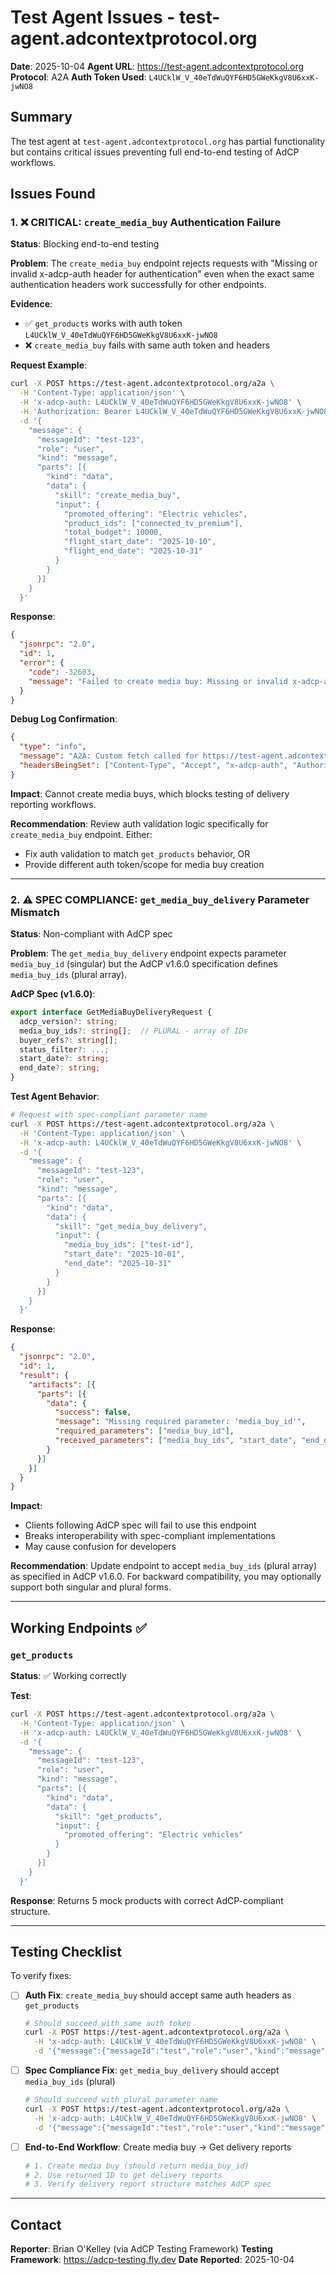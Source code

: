 # Test Agent Issues - test-agent.adcontextprotocol.org

**Date**: 2025-10-04
**Agent URL**: https://test-agent.adcontextprotocol.org
**Protocol**: A2A
**Auth Token Used**: `L4UCklW_V_40eTdWuQYF6HD5GWeKkgV8U6xxK-jwNO8`

## Summary

The test agent at `test-agent.adcontextprotocol.org` has partial functionality but contains critical issues preventing full end-to-end testing of AdCP workflows.

## Issues Found

### 1. ❌ CRITICAL: `create_media_buy` Authentication Failure

**Status**: Blocking end-to-end testing

**Problem**: The `create_media_buy` endpoint rejects requests with "Missing or invalid x-adcp-auth header for authentication" even when the exact same authentication headers work successfully for other endpoints.

**Evidence**:
- ✅ `get_products` works with auth token `L4UCklW_V_40eTdWuQYF6HD5GWeKkgV8U6xxK-jwNO8`
- ❌ `create_media_buy` fails with same auth token and headers

**Request Example**:
```bash
curl -X POST https://test-agent.adcontextprotocol.org/a2a \
  -H 'Content-Type: application/json' \
  -H 'x-adcp-auth: L4UCklW_V_40eTdWuQYF6HD5GWeKkgV8U6xxK-jwNO8' \
  -H 'Authorization: Bearer L4UCklW_V_40eTdWuQYF6HD5GWeKkgV8U6xxK-jwNO8' \
  -d '{
    "message": {
      "messageId": "test-123",
      "role": "user",
      "kind": "message",
      "parts": [{
        "kind": "data",
        "data": {
          "skill": "create_media_buy",
          "input": {
            "promoted_offering": "Electric vehicles",
            "product_ids": ["connected_tv_premium"],
            "total_budget": 10000,
            "flight_start_date": "2025-10-10",
            "flight_end_date": "2025-10-31"
          }
        }
      }]
    }
  }'
```

**Response**:
```json
{
  "jsonrpc": "2.0",
  "id": 1,
  "error": {
    "code": -32603,
    "message": "Failed to create media buy: Missing or invalid x-adcp-auth header for authentication."
  }
}
```

**Debug Log Confirmation**:
```json
{
  "type": "info",
  "message": "A2A: Custom fetch called for https://test-agent.adcontextprotocol.org/a2a",
  "headersBeingSet": ["Content-Type", "Accept", "x-adcp-auth", "Authorization"]
}
```

**Impact**: Cannot create media buys, which blocks testing of delivery reporting workflows.

**Recommendation**: Review auth validation logic specifically for `create_media_buy` endpoint. Either:
- Fix auth validation to match `get_products` behavior, OR
- Provide different auth token/scope for media buy creation

---

### 2. ⚠️ SPEC COMPLIANCE: `get_media_buy_delivery` Parameter Mismatch

**Status**: Non-compliant with AdCP spec

**Problem**: The `get_media_buy_delivery` endpoint expects parameter `media_buy_id` (singular) but the AdCP v1.6.0 specification defines `media_buy_ids` (plural array).

**AdCP Spec (v1.6.0)**:
```typescript
export interface GetMediaBuyDeliveryRequest {
  adcp_version?: string;
  media_buy_ids?: string[];  // PLURAL - array of IDs
  buyer_refs?: string[];
  status_filter?: ...;
  start_date?: string;
  end_date?: string;
}
```

**Test Agent Behavior**:
```bash
# Request with spec-compliant parameter name
curl -X POST https://test-agent.adcontextprotocol.org/a2a \
  -H 'Content-Type: application/json' \
  -H 'x-adcp-auth: L4UCklW_V_40eTdWuQYF6HD5GWeKkgV8U6xxK-jwNO8' \
  -d '{
    "message": {
      "messageId": "test-123",
      "role": "user",
      "kind": "message",
      "parts": [{
        "kind": "data",
        "data": {
          "skill": "get_media_buy_delivery",
          "input": {
            "media_buy_ids": ["test-id"],
            "start_date": "2025-10-01",
            "end_date": "2025-10-31"
          }
        }
      }]
    }
  }'
```

**Response**:
```json
{
  "jsonrpc": "2.0",
  "id": 1,
  "result": {
    "artifacts": [{
      "parts": [{
        "data": {
          "success": false,
          "message": "Missing required parameter: 'media_buy_id'",
          "required_parameters": ["media_buy_id"],
          "received_parameters": ["media_buy_ids", "start_date", "end_date"]
        }
      }]
    }]
  }
}
```

**Impact**:
- Clients following AdCP spec will fail to use this endpoint
- Breaks interoperability with spec-compliant implementations
- May cause confusion for developers

**Recommendation**: Update endpoint to accept `media_buy_ids` (plural array) as specified in AdCP v1.6.0. For backward compatibility, you may optionally support both singular and plural forms.

---

## Working Endpoints ✅

### `get_products`
**Status**: ✅ Working correctly

**Test**:
```bash
curl -X POST https://test-agent.adcontextprotocol.org/a2a \
  -H 'Content-Type: application/json' \
  -H 'x-adcp-auth: L4UCklW_V_40eTdWuQYF6HD5GWeKkgV8U6xxK-jwNO8' \
  -d '{
    "message": {
      "messageId": "test-123",
      "role": "user",
      "kind": "message",
      "parts": [{
        "kind": "data",
        "data": {
          "skill": "get_products",
          "input": {
            "promoted_offering": "Electric vehicles"
          }
        }
      }]
    }
  }'
```

**Response**: Returns 5 mock products with correct AdCP-compliant structure.

---

## Testing Checklist

To verify fixes:

- [ ] **Auth Fix**: `create_media_buy` should accept same auth headers as `get_products`
  ```bash
  # Should succeed with same auth token
  curl -X POST https://test-agent.adcontextprotocol.org/a2a \
    -H 'x-adcp-auth: L4UCklW_V_40eTdWuQYF6HD5GWeKkgV8U6xxK-jwNO8' \
    -d '{"message":{"messageId":"test","role":"user","kind":"message","parts":[{"kind":"data","data":{"skill":"create_media_buy","input":{"promoted_offering":"test","product_ids":["connected_tv_premium"],"total_budget":10000,"flight_start_date":"2025-10-10","flight_end_date":"2025-10-31"}}}]}}'
  ```

- [ ] **Spec Compliance Fix**: `get_media_buy_delivery` should accept `media_buy_ids` (plural)
  ```bash
  # Should succeed with plural parameter name
  curl -X POST https://test-agent.adcontextprotocol.org/a2a \
    -H 'x-adcp-auth: L4UCklW_V_40eTdWuQYF6HD5GWeKkgV8U6xxK-jwNO8' \
    -d '{"message":{"messageId":"test","role":"user","kind":"message","parts":[{"kind":"data","data":{"skill":"get_media_buy_delivery","input":{"media_buy_ids":["mb-123"],"start_date":"2025-10-01","end_date":"2025-10-31"}}}]}}'
  ```

- [ ] **End-to-End Workflow**: Create media buy → Get delivery reports
  ```bash
  # 1. Create media buy (should return media_buy_id)
  # 2. Use returned ID to get delivery reports
  # 3. Verify delivery report structure matches AdCP spec
  ```

---

## Contact

**Reporter**: Brian O'Kelley (via AdCP Testing Framework)
**Testing Framework**: https://adcp-testing.fly.dev
**Date Reported**: 2025-10-04
